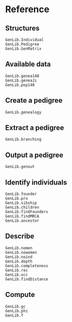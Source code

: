 # Reference

## Structures
```@docs
GenLib.Individual
GenLib.Pedigree
GenLib.GenMatrix
```

## Available data
```@docs
GenLib.genea140
GenLib.geneaJi
GenLib.pop140
```

## Create a pedigree
```@docs
GenLib.genealogy
```

## Extract a pedigree
```@docs
GenLib.branching
```

## Output a pedigree
```@docs
GenLib.genout
```

## Identify individuals
```@docs
GenLib.founder
GenLib.pro
GenLib.sibship
GenLib.children
GenLib.findFounders
GenLib.findMRCA
GenLib.ancestor
```

## Describe
```@docs
GenLib.nomen
GenLib.nowomen
GenLib.noind
GenLib.depth
GenLib.completeness
GenLib.rec
GenLib.occ
GenLib.findDistance
```

## Compute
```@docs
GenLib.gc
GenLib.phi
GenLib.f
```